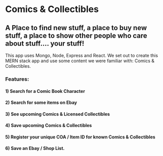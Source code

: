 # Comics & Collectibles

## A Place to find new stuff, a place to buy new stuff, a place to show other people who care about stuff.... your stuff!

This app uses Mongo, Node, Express and React.
We set out to create this MERN stack app and use some content we were familiar with: Comics & Collectibles.

### Features:

#### 1) Search for a Comic Book Character
#### 2) Search for some items on Ebay
#### 3) See upcoming Comics & Licensed Collectibles
#### 4) Save upcoming Comics & Collectibles
#### 5) Register your unique COA / Item ID for known Comics & Collectibles
#### 6) Save an Ebay / Shop List.